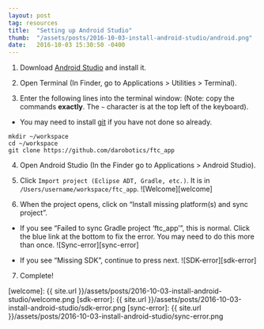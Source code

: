 ```yaml
---
layout: post
tag: resources
title:  "Setting up Android Studio"
thumb:  "/assets/posts/2016-10-03-install-android-studio/android.png"
date:   2016-10-03 15:30:50 -0400
---
```


1) Download [Android Studio][android-studio] and install it. 


2) Open Terminal (In Finder, go to Applications > Utilities > Terminal).


3) Enter the following lines into the terminal window: (Note: copy the commands **exactly**. The `~` character is at the top left of the keyboard).

  - You may need to install [git][install-git] if you have not done so already.

```
mkdir ~/workspace
cd ~/workspace
git clone https://github.com/darobotics/ftc_app
```


4) Open Android Studio (In the Finder go to Applications > Android Studio). 


5) Click `Import project (Eclipse ADT, Gradle, etc.)`. It is in `/Users/username/workspace/ftc_app`. ![Welcome][welcome]


6) When the project opens, click on “Install missing platform(s) and sync project”.

  - If you see “Failed to sync Gradle project ‘ftc_app’”, this is normal. Click the blue link at the bottom to fix the error. You may need to do this more than once. ![Sync-error][sync-error]

  - If you see “Missing SDK”, continue to press next. ![SDK-error][sdk-error]

7) Complete!


[android-studio]: https://developer.android.com/studio/index.html
[install-git]: https://git-scm.com/downloads
[welcome]: {{ site.url }}/assets/posts/2016-10-03-install-android-studio/welcome.png
[sdk-error]: {{ site.url }}/assets/posts/2016-10-03-install-android-studio/sdk-error.png
[sync-error]: {{ site.url }}/assets/posts/2016-10-03-install-android-studio/sync-error.png
